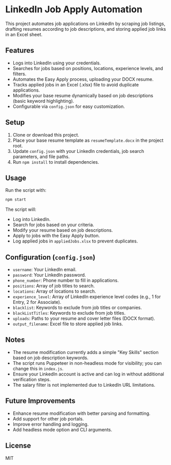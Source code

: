 # LinkedIn Job Apply Automation

This project automates job applications on LinkedIn by scraping job listings, drafting resumes according to job descriptions, and storing applied job links in an Excel sheet.

## Features

- Logs into LinkedIn using your credentials.
- Searches for jobs based on positions, locations, experience levels, and filters.
- Automates the Easy Apply process, uploading your DOCX resume.
- Tracks applied jobs in an Excel (.xlsx) file to avoid duplicate applications.
- Modifies your base resume dynamically based on job descriptions (basic keyword highlighting).
- Configurable via `config.json` for easy customization.

## Setup

1. Clone or download this project.
2. Place your base resume template as `resumeTemplate.docx` in the project root.
3. Update `config.json` with your LinkedIn credentials, job search parameters, and file paths.
4. Run `npm install` to install dependencies.

## Usage

Run the script with:

```bash
npm start
```

The script will:

- Log into LinkedIn.
- Search for jobs based on your criteria.
- Modify your resume based on job descriptions.
- Apply to jobs with the Easy Apply button.
- Log applied jobs in `appliedJobs.xlsx` to prevent duplicates.

## Configuration (`config.json`)

- `username`: Your LinkedIn email.
- `password`: Your LinkedIn password.
- `phone_number`: Phone number to fill in applications.
- `positions`: Array of job titles to search.
- `locations`: Array of locations to search.
- `experience_level`: Array of LinkedIn experience level codes (e.g., 1 for Entry, 2 for Associate).
- `blacklist`: Keywords to exclude from job titles or companies.
- `blackListTitles`: Keywords to exclude from job titles.
- `uploads`: Paths to your resume and cover letter files (DOCX format).
- `output_filename`: Excel file to store applied job links.

## Notes

- The resume modification currently adds a simple "Key Skills" section based on job description keywords.
- The script runs Puppeteer in non-headless mode for visibility; you can change this in `index.js`.
- Ensure your LinkedIn account is active and can log in without additional verification steps.
- The salary filter is not implemented due to LinkedIn URL limitations.

## Future Improvements

- Enhance resume modification with better parsing and formatting.
- Add support for other job portals.
- Improve error handling and logging.
- Add headless mode option and CLI arguments.

## License

MIT
